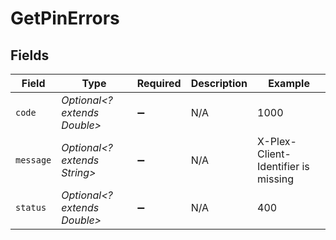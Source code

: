 # GetPinErrors


## Fields

| Field                               | Type                                | Required                            | Description                         | Example                             |
| ----------------------------------- | ----------------------------------- | ----------------------------------- | ----------------------------------- | ----------------------------------- |
| `code`                              | *Optional<? extends Double>*        | :heavy_minus_sign:                  | N/A                                 | 1000                                |
| `message`                           | *Optional<? extends String>*        | :heavy_minus_sign:                  | N/A                                 | X-Plex-Client-Identifier is missing |
| `status`                            | *Optional<? extends Double>*        | :heavy_minus_sign:                  | N/A                                 | 400                                 |